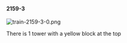 #### 2159-3
![train-2159-3-0.png](https://github.com/lil-lab/nlvr/raw/master/nlvr/train/images/0/train-2159-3-0.png "train-2159-3-0.png")

There is 1 tower with a yellow block at the top